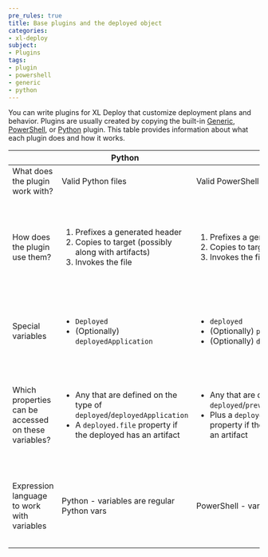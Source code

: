 ```yaml
---
pre_rules: true
title: Base plugins and the deployed object
categories: 
- xl-deploy
subject:
- Plugins
tags:
- plugin
- powershell
- generic
- python
---
```


You can write plugins for XL Deploy that customize deployment plans and behavior. Plugins are usually created by copying the built-in [Generic](/xl-deploy/latest/genericPluginManual.html), [PowerShell](/xl-deploy/latest/powershellPluginManual.html), or [Python](/xl-deploy/latest/pythonPluginManual.html) plugin. This table provides information about what each plugin does and how it works.

<table class="table table-striped">
  <thead>
    <tr>
      <th>&nbsp;</th>
      <th>Python</th>
      <th>PowerShell</th>
      <th>Generic</th>
    </tr>
  </thead>
  <tbody>
    <tr>
      <td>What does the plugin work with?</td>
      <td>Valid Python files</td>
      <td>Valid PowerShell files</td>
      <td><a href="http://freemarker.org/docs/">FreeMarker</a> templates</td>
    </tr>
    <tr>
      <td>How does the plugin use them?</td>
      <td>
        <ol>
          <li>Prefixes a generated header</li>
          <li>Copies to target (possibly along with artifacts)</li>
          <li>Invokes the file</li>
        </ol>
      </td>
      <td>
        <ol>
          <li>Prefixes a generated header</li>
          <li>Copies to target (possibly along with artifacts)</li>
          <li>Invokes the file</li>
        </ol>
      </td>
      <td>
        <ol>
          <li>Resolves the template on the XL Deploy server using FreeMarker</li>
          <li>Copies to target (possibly along with artifacts)</li>
          <li>If necessary, makes the file executable</li>
          <li>Invokes the file</li>
        </ol>
      </td>
    </tr>
    <tr>
      <td>Special variables</td>
      <td>
        <ul>
          <li><code>Deployed</code></li>
          <li>(Optionally) <code>deployedApplication</code></li>
        </ul>
      </td>
      <td>
        <ul>
          <li><code>deployed</code></li>
          <li>(Optionally) <code>previousDeployed</code></li>
          <li>(Optionally) <code>deployedApplication</code></li>
        </ul>
      </td>
      <td>
        <ul>
          <li><code>deployed</code></li>
          <li>(Optionally) <code>previousDeployed</code></li>
          <li><code>step</code></li>
          <li><code>statics</code> (<a href="http://freemarker.org/docs/pgui_misc_beanwrapper.html#autoid_55">FreeMarker static models</a>)</li>
        </ul>
      </td>
    </tr>
    <tr>
      <td>Which properties can be accessed on these variables?</td>
      <td>
        <ul>
          <li>Any that are defined on the type of <code>deployed</code>/<code>deployedApplication</code></li>
          <li>A <code>deployed.file</code> property if the deployed has an artifact</li>
        </ul>
      </td>
      <td>
        <ul>
          <li>Any that are defined on the type of <code>deployed</code>/<code>previousDeployed</code>/<code>deployedApplication</code></li>
          <li>Plus a <code>deployed.file</code>/<code>previousDeployed.file</code> property if the <code>deployed</code>/<code>previousDeployed</code> has an artifact</li>
        </ul>
      </td>
      <td>
        <ul>
          <li>Any that are defined on the type of <code>deployed</code></li>
          <li>Plus a <code>deployed.file</code> property if the deployed has an artifact</li>
          <li>Plus <code>deployed.deployedApplication</code> (of type <code><a href="http://docs.xebialabs.com/releases/4.5/xl-deploy/udmcireference.html#udmdeployedapplication">udm.DeployedApplication</a></code>)</li>
        </ul>
      </td>
    </tr>
    <tr>
      <td>Expression language to work with variables</td>
      <td>Python - variables are regular Python vars</td>
      <td>PowerShell - variables are regular PowerShell vars</td>
      <td>FreeMarker - supports the usual <code>.</code> syntax for property access (as in <code>${deployed.name}</code>) as well as other expressions such as <code>[n]</code> to access the n-th element of a list or set property and <code>["foo"]</code> to access the value for key "foo" of a map property. More <a href="http://freemarker.org/docs/dgui_template_exp.html#dgui_template_exp_var">here</a>.</td>
    </tr>
  </tbody>
</table>
